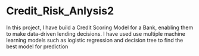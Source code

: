 # Credit_Risk_Anlysis2

In this project, I have build a Credit Scoring Model for a Bank, enabling them to make data-driven lending decisions.
I have used use multiple machine learning models such as logistic regression and decision tree to find the best model for prediction
